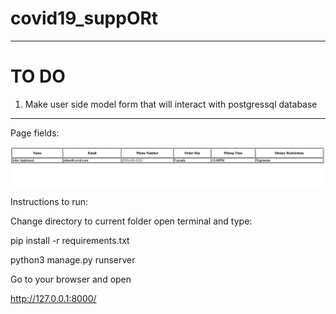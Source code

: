 # covid19_suppORt
---
# TO DO 
1) Make user side model form that will interact with postgressql database 
---

Page fields:

![Image of Plot](page/page.JPG)

Instructions to run:

Change directory to current folder open terminal and type:


pip install -r requirements.txt

python3 manage.py runserver



Go to your browser and open

http://127.0.0.1:8000/
